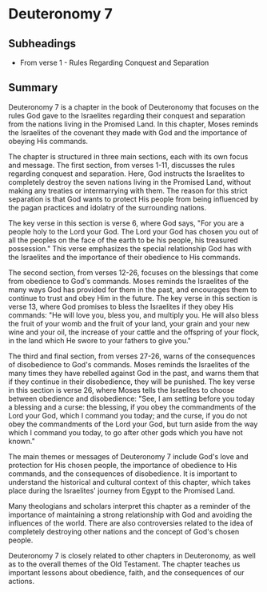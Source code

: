 # Deuteronomy 7

## Subheadings

* From verse 1 - Rules Regarding Conquest and Separation

## Summary

Deuteronomy 7 is a chapter in the book of Deuteronomy that focuses on the rules God gave to the Israelites regarding their conquest and separation from the nations living in the Promised Land. In this chapter, Moses reminds the Israelites of the covenant they made with God and the importance of obeying His commands.

The chapter is structured in three main sections, each with its own focus and message. The first section, from verses 1-11, discusses the rules regarding conquest and separation. Here, God instructs the Israelites to completely destroy the seven nations living in the Promised Land, without making any treaties or intermarrying with them. The reason for this strict separation is that God wants to protect His people from being influenced by the pagan practices and idolatry of the surrounding nations.

The key verse in this section is verse 6, where God says, "For you are a people holy to the Lord your God. The Lord your God has chosen you out of all the peoples on the face of the earth to be his people, his treasured possession." This verse emphasizes the special relationship God has with the Israelites and the importance of their obedience to His commands.

The second section, from verses 12-26, focuses on the blessings that come from obedience to God's commands. Moses reminds the Israelites of the many ways God has provided for them in the past, and encourages them to continue to trust and obey Him in the future. The key verse in this section is verse 13, where God promises to bless the Israelites if they obey His commands: "He will love you, bless you, and multiply you. He will also bless the fruit of your womb and the fruit of your land, your grain and your new wine and your oil, the increase of your cattle and the offspring of your flock, in the land which He swore to your fathers to give you."

The third and final section, from verses 27-26, warns of the consequences of disobedience to God's commands. Moses reminds the Israelites of the many times they have rebelled against God in the past, and warns them that if they continue in their disobedience, they will be punished. The key verse in this section is verse 26, where Moses tells the Israelites to choose between obedience and disobedience: "See, I am setting before you today a blessing and a curse: the blessing, if you obey the commandments of the Lord your God, which I command you today; and the curse, if you do not obey the commandments of the Lord your God, but turn aside from the way which I command you today, to go after other gods which you have not known."

The main themes or messages of Deuteronomy 7 include God's love and protection for His chosen people, the importance of obedience to His commands, and the consequences of disobedience. It is important to understand the historical and cultural context of this chapter, which takes place during the Israelites' journey from Egypt to the Promised Land.

Many theologians and scholars interpret this chapter as a reminder of the importance of maintaining a strong relationship with God and avoiding the influences of the world. There are also controversies related to the idea of completely destroying other nations and the concept of God's chosen people.

Deuteronomy 7 is closely related to other chapters in Deuteronomy, as well as to the overall themes of the Old Testament. The chapter teaches us important lessons about obedience, faith, and the consequences of our actions.
